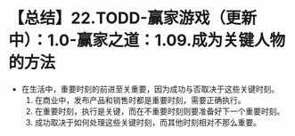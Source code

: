 # 【总结】22.TODD-赢家游戏（更新中）：1.0-赢家之道：1.09.成为关键人物的方法

-   在生活中，重要时刻的前进至关重要，因为成功与否取决于这些关键时刻。
    1.  在商业中，发布产品和销售时都是重要时刻，需要正确执行。
    2.  在重要时刻，执行是关键，而在不重要时刻则要准备好下一个重要时刻。
    3.  成功取决于如何处理这些关键时刻，而其他时刻相对不那么重要。